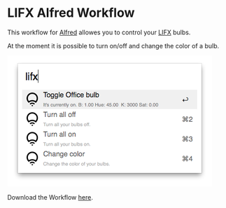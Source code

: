 # LIFX Alfred Workflow

This workflow for [Alfred](http://www.alfredapp.com/) allowes you to control your [LIFX](http://lifx.co/) bulbs.

At the moment it is possible to turn on/off and change the color of a bulb.

![lifx workflow](screenshots/lifx.png)

Download the Workflow [here](https://github.com/stroebjo/alfred-lifx/releases/download/v1.0/LIFX.alfredworkflow).

